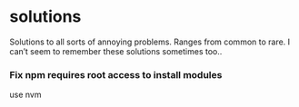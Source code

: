 # solutions
Solutions to all sorts of annoying problems. Ranges from common to rare. I can’t seem to remember these solutions sometimes too..


### Fix npm requires root access to install modules
use nvm
